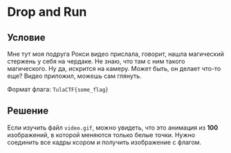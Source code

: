 # Drop and Run

## Условие

Мне тут моя подруга Рокси видео прислала, говорит, нашла магический стержень у себя на чердаке. Не знаю, что там с ним такого магического. Ну да, искрится на камеру. Может быть, он делает что-то еще? Видео приложил, можешь сам глянуть.

Формат флага: `TulaCTF{some_flag}`

## Решение

Если изучить файл `video.gif`, можно увидеть, что это анимация из **100** изображений, в которой меняются только белые точки. Нужно соединить все кадры ксором и получить изображение с флагом.

